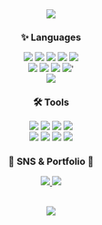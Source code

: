 <div align="center">
  <img src="https://capsule-render.vercel.app/api?type=waving&color=gradient&height=250&section=header&text=EunJi&fontSize=90&desc=welcome%20to%20my%20github&descAlignY=60&fontAlignY=40" />
</div>

<div align="center">
  <h3>✨ Languages</h3>
</div>
<div align="center">
  <img src="https://img.shields.io/badge/Java-F7DF1E?style=flat-square&logo=Java&logoColor=white"/></a>
  <img src="https://img.shields.io/badge/Spring-6DB33F?style=flat-square&logo=spring&logoColor=white"/></a>
  <img src="https://img.shields.io/badge/JavaScript-F7DF1E?style=flat-square&logo=JavaScript&logoColor=white"/></a>
  <img src="https://img.shields.io/badge/Flutter-02569B?style=flat-square&logo=Flutter&logoColor=white"/></a>
  <img src="https://img.shields.io/badge/HTML5-E34F26?style=flat-square&logo=HTML5&logoColor=white"/></a>
  <br>
  <img src="https://img.shields.io/badge/CSS3-1572B6?style=flat-square&logo=CSS3&logoColor=white"/></a>
  <img src="https://img.shields.io/badge/Dart-0175C2?style=flat-square&logo=Dart&logoColor=white"/></a>
  <img src="https://img.shields.io/badge/MySQL-4479A1?style=flat-square&logo=MySQL&logoColor=white"/></a>
  <img src="https://img.shields.io/badge/Oracle-F80000?style=flat-square&logo=Oracle&logoColor=white"/></a>'
  <br>
  <img src="https://img.shields.io/badge/Mybatis-000000?style=flat&logo=Fluentd&logoColor=white" />
</div>

<div align="center">
  <h3>🛠 Tools</h3>
</div>
<div align="center">
  <img src="https://img.shields.io/badge/IntelliJ IDEA-000000?style=flat-square&logo=IntelliJ IDEA&logoColor=white"/></a>
  <img src="https://img.shields.io/badge/Visual Studio Code-007ACC?style=flat-square&logo=Visual Studio Code&logoColor=white"/></a>
  <img src="https://img.shields.io/badge/Apache Tomcat-F8DC75?style=flat-square&logo=Apache Tomcat&logoColor=white"/></a>
  <img src="https://img.shields.io/badge/Amazone EC2-FF9900?style=flat-square&logo=amazonec2&logoColor=white"/></a>
  <br>
  <img src="https://img.shields.io/badge/Android Studio-3DDC84?style=flat-square&logo=Android Studio&logoColor=white"/></a>
  <img src="https://img.shields.io/badge/Git-F05032?style=flat-square&logo=Git&logoColor=white"/></a>
  <img src="https://img.shields.io/badge/GitHub-181717?style=flat-square&logo=GitHub&logoColor=white"/></a>
  <img src="https://img.shields.io/badge/Sourcetree-0052CC?style=flat-square&logo=Sourcetree&logoColor=white"/></a>
</div>

<div align ="center">
  <h3>🎨 SNS & Portfolio 🎨</h3>
</div>
<div align = "center">
  <a href="https://try-study.tistory.com/">
		<img src="https://img.shields.io/badge/Blog-FF9800?style=flat&logo=Blogger&logoColor=white" />
	</a>
  <a href="https://glen-burn-061.notion.site/Hi-I-m-Eunji-73369240e1ad4ef8a198e1cb14315585?pvs=4)">
		<img src="https://img.shields.io/badge/Notion-000000?style=flat&logo=Notion&logoColor=white" />
	</a>
</div>
<br><br>

<div align ="center">
  <img src="https://github-readme-stats.vercel.app/api/top-langs/?username=AtTheee&layout=compact">
</div>



<!--
**AtTheee/AtTheee** is a ✨ _special_ ✨ repository because its `README.md` (this file) appears on your GitHub profile.

Here are some ideas to get you started:

- 🔭 I’m currently working on ...
- 🌱 I’m currently learning ...
- 👯 I’m looking to collaborate on ...
- 🤔 I’m looking for help with ...
- 💬 Ask me about ...
- 📫 How to reach me: ...
- 😄 Pronouns: ...
- ⚡ Fun fact: ...
-->
